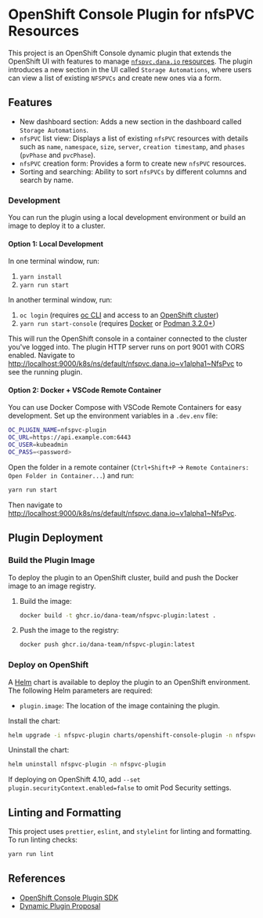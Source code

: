 # OpenShift Console Plugin for nfsPVC Resources

This project is an OpenShift Console dynamic plugin that extends the OpenShift UI with features to manage [`nfspvc.dana.io` resources](https://github.com/dana-team/nfspvc-operator). The plugin introduces a new section in the UI called `Storage Automations`, where users can view a list of existing `NFSPVCs` and create new ones via a form.

## Features

- New dashboard section: Adds a new section in the dashboard called `Storage Automations`.
- `nfsPVC` list view: Displays a list of existing `nfsPVC` resources with details such as `name`, `namespace`, `size`, `server`, `creation timestamp`, and `phases` (`pvPhase` and `pvcPhase`).
- `nfsPVC` creation form: Provides a form to create new `nfsPVC` resources.
- Sorting and searching: Ability to sort `nfsPVCs` by different columns and search by name.

### Development

You can run the plugin using a local development environment or build an image to deploy it to a cluster.

#### Option 1: Local Development

In one terminal window, run:

1. `yarn install`
2. `yarn run start`

In another terminal window, run:

1. `oc login` (requires [oc CLI](https://console.redhat.com/openshift/downloads) and access to an [OpenShift cluster](https://console.redhat.com/openshift/create))
2. `yarn run start-console` (requires [Docker](https://www.docker.com) or [Podman 3.2.0+](https://podman.io))

This will run the OpenShift console in a container connected to the cluster you've logged into. The plugin HTTP server runs on port 9001 with CORS enabled. Navigate to <http://localhost:9000/k8s/ns/default/nfspvc.dana.io~v1alpha1~NfsPvc> to see the running plugin.

#### Option 2: Docker + VSCode Remote Container

You can use Docker Compose with VSCode Remote Containers for easy development. Set up the environment variables in a `.dev.env` file:

```bash
OC_PLUGIN_NAME=nfspvc-plugin
OC_URL=https://api.example.com:6443
OC_USER=kubeadmin
OC_PASS=<password>
```

Open the folder in a remote container (`Ctrl+Shift+P` -> `Remote Containers: Open Folder in Container...`) and run:

```bash
yarn run start
```

Then navigate to <http://localhost:9000/k8s/ns/default/nfspvc.dana.io~v1alpha1~NfsPvc>.

## Plugin Deployment

### Build the Plugin Image

To deploy the plugin to an OpenShift cluster, build and push the Docker image to an image registry.

1. Build the image:

   ```sh
   docker build -t ghcr.io/dana-team/nfspvc-plugin:latest .
   ```

2. Push the image to the registry:

   ```sh
   docker push ghcr.io/dana-team/nfspvc-plugin:latest
   ```

### Deploy on OpenShift

A [Helm](https://helm.sh) chart is available to deploy the plugin to an OpenShift environment. The following Helm parameters are required:

- `plugin.image`: The location of the image containing the plugin.

Install the chart:

```bash
helm upgrade -i nfspvc-plugin charts/openshift-console-plugin -n nfspvc-plugin --create-namespace --set plugin.image=ghcr.io/dana-team/nfspvc-plugin:latest
```

Uninstall the chart:
```bash
helm uninstall nfspvc-plugin -n nfspvc-plugin
```

If deploying on OpenShift 4.10, add `--set plugin.securityContext.enabled=false` to omit Pod Security settings.

## Linting and Formatting

This project uses `prettier`, `eslint`, and `stylelint` for linting and formatting. To run linting checks:

```bash
yarn run lint
```

## References

- [OpenShift Console Plugin SDK](https://github.com/openshift/console/tree/master/frontend/packages/console-dynamic-plugin-sdk)
- [Dynamic Plugin Proposal](https://github.com/openshift/enhancements/blob/master/enhancements/console/dynamic-plugins.md)
